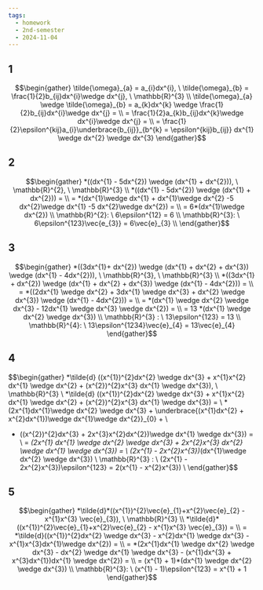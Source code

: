 ```yaml
---
tags:
  - homework
  - 2nd-semester
  - 2024-11-04
---
```


## 1

$$\begin{gather}
\tilde{\omega}_{a} = a_{i}dx^{i}, \ \tilde{\omega}_{b} = \frac{1}{2}b_{ij}dx^{i}\wedge dx^{j}, \ \mathbb{R}^{3} \\
\tilde{\omega}_{a} \wedge \tilde{\omega}_{b} = a_{k}dx^{k} \wedge \frac{1}{2}b_{ij}dx^{i}\wedge dx^{j} = \\
= \frac{1}{2}a_{k}b_{ij}dx^{k}\wedge dx^{i}\wedge dx^{j} = \\
= \frac{1}{2}\epsilon^{kij}a_{i}\underbrace{b_{ij}}_{b^{k} = \epsilon^{kij}b_{ij}} dx^{1} \wedge dx^{2} \wedge dx^{3}
\end{gather}$$

## 2

$$\begin{gather}
*((dx^{1} - 5dx^{2}) \wedge (dx^{1} + dx^{2})), \ \mathbb{R}^{2}, \ \mathbb{R}^{3} \\
*((dx^{1} - 5dx^{2}) \wedge (dx^{1} + dx^{2})) = \\
= *(dx^{1}\wedge dx^{1} + dx^{1}\wedge dx^{2} -5 dx^{2}\wedge dx^{1} -5 dx^{2}\wedge dx^{2}) = \\
= 6*(dx^{1}\wedge dx^{2}) \\
\mathbb{R}^{2}: \ 6\epsilon^{12} = 6 \\
\mathbb{R}^{3}: \ 6\epsilon^{123}\vec{e_{3}} = 6\vec{e}_{3} \\
\end{gather}$$

## 3

$$\begin{gather}
*((3dx^{1}+ dx^{2}) \wedge (dx^{1} + dx^{2} + dx^{3}) \wedge (dx^{1} - 4dx^{2})), \ \mathbb{R}^{3}, \ \mathbb{R}^{3} \\
*((3dx^{1} + dx^{2}) \wedge (dx^{1} + dx^{2} + dx^{3}) \wedge (dx^{1} - 4dx^{2})) = \\
= *((2dx^{1} \wedge dx^{2} + 3dx^{1} \wedge dx^{3} + dx^{2} \wedge dx^{3}) \wedge (dx^{1} - 4dx^{2})) = \\
= *(dx^{1} \wedge dx^{2} \wedge dx^{3} - 12dx^{1} \wedge dx^{3} \wedge dx^{2}) = \\
= 13 *(dx^{1} \wedge dx^{2} \wedge dx^{3}) \\
\mathbb{R}^{3} : \ 13\epsilon^{123} = 13 \\
\mathbb{R}^{4}: \ 13\epsilon^{1234}\vec{e}_{4} = 13\vec{e}_{4}
\end{gather}$$

## 4

$$\begin{gather}
*\tilde{d} ((x^{1})^{2}dx^{2} \wedge dx^{3} + x^{1}x^{2} dx^{1} \wedge dx^{2} + (x^{2})^{2}x^{3} dx^{1} \wedge dx^{3}), \ \mathbb{R}^{3} \\
*\tilde{d} ((x^{1})^{2}dx^{2} \wedge dx^{3} + x^{1}x^{2} dx^{1} \wedge dx^{2} + (x^{2})^{2}x^{3} dx^{1} \wedge dx^{3}) = \\
*(2x^{1}dx^{1}\wedge dx^{2} \wedge dx^{3} + \underbrace{(x^{1}dx^{2} + x^{2}dx^{1})\wedge dx^{1}\wedge dx^{2}}_{0} + \\
+ ((x^{2})^{2}dx^{3} + 2x^{3}x^{2}dx^{2})\wedge dx^{1} \wedge dx^{3}) = \\
= *(2x^{1} dx^{1} \wedge dx^{2} \wedge dx^{3} + 2x^{2}x^{3} dx^{2} \wedge dx^{1} \wedge dx^{3}) = \\
(2x^{1} - 2x^{2}x^{3})*(dx^{1}\wedge dx^{2} \wedge dx^{3}) \\
\mathbb{R}^{3} : \ (2x^{1} - 2x^{2}x^{3})\epsilon^{123} = 2(x^{1} - x^{2}x^{3}) \\
\end{gather}$$

## 5

$$\begin{gather}
*\tilde{d}*((x^{1})^{2}\vec{e}_{1}+x^{2}\vec{e}_{2} - x^{1}x^{3} \vec{e}_{3}), \ \mathbb{R}^{3} \\
*\tilde{d}*((x^{1})^{2}\vec{e}_{1}+x^{2}\vec{e}_{2} - x^{1}x^{3} \vec{e}_{3}) = \\
= *\tilde{d}((x^{1})^{2}dx^{2} \wedge dx^{3} - x^{2}dx^{1} \wedge dx^{3} - x^{1}x^{3}dx^{1}\wedge dx^{2}) = \\
= *(2x^{1}dx^{1} \wedge dx^{2} \wedge dx^{3} - dx^{2} \wedge dx^{1} \wedge dx^{3} - (x^{1}dx^{3} + x^{3}dx^{1})dx^{1} \wedge dx^{2}) = \\
= (x^{1} + 1)*(dx^{1} \wedge dx^{2} \wedge dx^{3}) \\
\mathbb{R}^{3}: \ (x^{1} - 1)\epsilon^{123} = x^{1} + 1
\end{gather}$$

